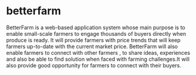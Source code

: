 # betterfarm
BetterFarm is a web-based application system whose main purpose is to enable small-scale farmers to engage thousands of buyers directly when produce is ready. It will provide farmers with price trends that will keep farmers up-to-date with the current market price. 
BetterFarm will also enable farmers to connect with other farmers , to share ideas, experiences and also be able to find solution when faced with farming challenges.It will also provide good opportunity for farmers to connect with their buyers.
